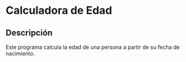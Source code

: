 # Calculadora de Edad
## Descripción
Este programa calcula la edad de una persona a partir de su fecha de nacimiento.

